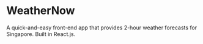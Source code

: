 # WeatherNow

A quick-and-easy front-end app that provides 2-hour weather forecasts for Singapore. Built in React.js.

